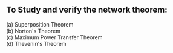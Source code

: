 
## To Study and verify the network theorem: <br>
(a) Superposition Theorem<br>
(b) Norton's Theorem<br>
(c) Maximum Power Transfer Theorem<br> 
(d) Thevenin's Theorem
 

